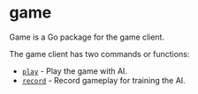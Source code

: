 # game

Game is a Go package for the game client.

The game client has two commands or functions:
- [`play`][cmd-play] - Play the game with AI.
- [`record`][cmd-record] - Record gameplay for training the AI.

[cmd-play]: ./cmd/play
[cmd-record]: ./cmd/record
